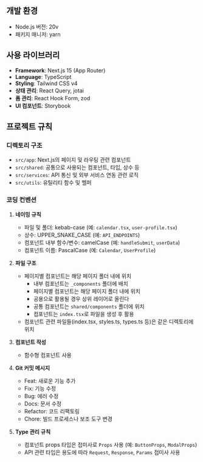 ## 개발 환경

- Node.js 버전: 20v
- 패키지 매니저: yarn

## 사용 라이브러리

- **Framework**: Next.js 15 (App Router)
- **Language**: TypeScript
- **Styling**: Tailwind CSS v4
- **상태 관리**: React Query, jotai
- **폼 관리**: React Hook Form, zod
- **UI 컴포넌트**: Storybook

## 프로젝트 규칙

### 디렉토리 구조

- `src/app`: Next.js의 페이지 및 라우팅 관련 컴포넌트
- `src/shared`: 공통으로 사용되는 컴포넌트, 타입, 상수 등
- `src/services`: API 통신 및 외부 서비스 연동 관련 로직
- `src/utils`: 유틸리티 함수 및 헬퍼

### 코딩 컨벤션

1. **네이밍 규칙**

   - 파일 및 폴더: kebab-case (예: `calendar.tsx`, `user-profile.tsx`)
   - 상수: UPPER_SNAKE_CASE (예: `API_ENDPOINTS`)
   - 컴포넌트 내부 함수/변수: camelCase (예: `handleSubmit`, `userData`)
   - 컴포넌트 이름: PascalCase (예: `Calendar`, `UserProfile`)

2. **파일 구조**

   - 페이지별 컴포넌트는 해당 페이지 폴더 내에 위치
     - 내부 컴포넌트는 `_components` 폴더에 배치
     - 페이지별 컴포넌트는 해당 페이지 폴더 내에 위치
     - 공용으로 활용될 경우 상위 레이어로 올린다
     - 공통 컴포넌트는 `shared/components` 폴더에 위치
     - 컴포넌트는 `index.tsx`로 파일을 생성 후 활용
   - 컴포넌트 관련 파일들(index.tsx, styles.ts, types.ts 등)은 같은 디렉토리에 위치

3. **컴포넌트 작성**

   - 함수형 컴포넌트 사용

4. **Git 커밋 메시지**

   - Feat: 새로운 기능 추가
   - Fix: 기능 수정
   - Bug: 에러 수정
   - Docs: 문서 수정
   - Refactor: 코드 리팩토링
   - Chore: 빌드 프로세스나 보조 도구 변경

5. **Type 관리 규칙**
   - 컴포넌트 props 타입은 접미사로 `Props` 사용 (예: `ButtonProps`, `ModalProps`)
   - API 관련 타입은 용도에 따라 `Request`, `Response`, `Params` 접미사 사용
